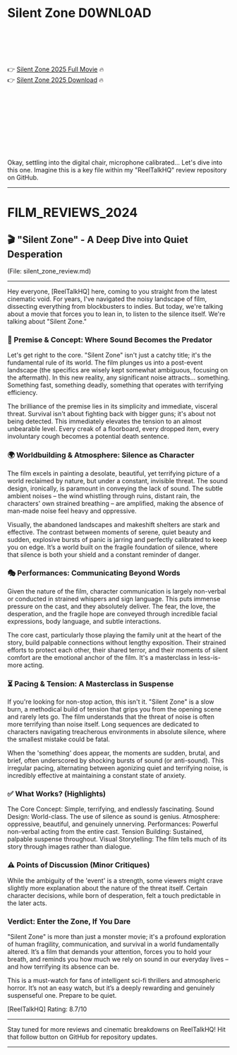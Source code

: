 # Silent Zone D0WNL0AD

<br><br><br><br>


👉 <a href="https://Avery-convadyske1972.github.io/unzaiiblmc/">Silent Zone 2025 Full Movie</a> 🔥
<br>
👉 <a href="https://Avery-convadyske1972.github.io/unzaiiblmc/">Silent Zone 2025 Download</a> 🔥


<br><br><br><br><br><br><br><br>


Okay, settling into the digital chair, microphone calibrated... Let's dive into this one. Imagine this is a key file within my "ReelTalkHQ" review repository on GitHub.

---


# FILM_REVIEWS_2024

## 🎬 "Silent Zone" - A Deep Dive into Quiet Desperation

(File: silent_zone_review.md)

---

Hey everyone, [ReelTalkHQ] here, coming to you straight from the latest cinematic void. For years, I've navigated the noisy landscape of film, dissecting everything from blockbusters to indies. But today, we're talking about a movie that forces you to lean in, to listen to the silence itself. We're talking about "Silent Zone."

### 📄 Premise & Concept: Where Sound Becomes the Predator

Let's get right to the core. "Silent Zone" isn't just a catchy title; it's the fundamental rule of its world. The film plunges us into a post-event landscape (the specifics are wisely kept somewhat ambiguous, focusing on the aftermath). In this new reality, any significant noise attracts... something. Something fast, something deadly, something that operates with terrifying efficiency.

The brilliance of the premise lies in its simplicity and immediate, visceral threat. Survival isn't about fighting back with bigger guns; it's about not being detected. This immediately elevates the tension to an almost unbearable level. Every creak of a floorboard, every dropped item, every involuntary cough becomes a potential death sentence.

### 🌍 Worldbuilding & Atmosphere: Silence as Character

The film excels in painting a desolate, beautiful, yet terrifying picture of a world reclaimed by nature, but under a constant, invisible threat. The sound design, ironically, is paramount in conveying the lack of sound. The subtle ambient noises – the wind whistling through ruins, distant rain, the characters' own strained breathing – are amplified, making the absence of man-made noise feel heavy and oppressive.

Visually, the abandoned landscapes and makeshift shelters are stark and effective. The contrast between moments of serene, quiet beauty and sudden, explosive bursts of panic is jarring and perfectly calibrated to keep you on edge. It’s a world built on the fragile foundation of silence, where that silence is both your shield and a constant reminder of danger.

### 🎭 Performances: Communicating Beyond Words

Given the nature of the film, character communication is largely non-verbal or conducted in strained whispers and sign language. This puts immense pressure on the cast, and they absolutely deliver. The fear, the love, the desperation, and the fragile hope are conveyed through incredible facial expressions, body language, and subtle interactions.

The core cast, particularly those playing the family unit at the heart of the story, build palpable connections without lengthy exposition. Their strained efforts to protect each other, their shared terror, and their moments of silent comfort are the emotional anchor of the film. It's a masterclass in less-is-more acting.

### ⏳ Pacing & Tension: A Masterclass in Suspense

If you're looking for non-stop action, this isn't it. "Silent Zone" is a slow burn, a methodical build of tension that grips you from the opening scene and rarely lets go. The film understands that the threat of noise is often more terrifying than noise itself. Long sequences are dedicated to characters navigating treacherous environments in absolute silence, where the smallest mistake could be fatal.

When the 'something' does appear, the moments are sudden, brutal, and brief, often underscored by shocking bursts of sound (or anti-sound). This irregular pacing, alternating between agonizing quiet and terrifying noise, is incredibly effective at maintaining a constant state of anxiety.

### ✅ What Works? (Highlights)

   The Core Concept: Simple, terrifying, and endlessly fascinating.
   Sound Design: World-class. The use of silence as sound is genius.
   Atmosphere: oppressive, beautiful, and genuinely unnerving.
   Performances: Powerful non-verbal acting from the entire cast.
   Tension Building: Sustained, palpable suspense throughout.
   Visual Storytelling: The film tells much of its story through images rather than dialogue.

### ⚠️ Points of Discussion (Minor Critiques)

   While the ambiguity of the 'event' is a strength, some viewers might crave slightly more explanation about the nature of the threat itself.
   Certain character decisions, while born of desperation, felt a touch predictable in the later acts.

###  Verdict: Enter the Zone, If You Dare

"Silent Zone" is more than just a monster movie; it's a profound exploration of human fragility, communication, and survival in a world fundamentally altered. It’s a film that demands your attention, forces you to hold your breath, and reminds you how much we rely on sound in our everyday lives – and how terrifying its absence can be.

This is a must-watch for fans of intelligent sci-fi thrillers and atmospheric horror. It’s not an easy watch, but it’s a deeply rewarding and genuinely suspenseful one. Prepare to be quiet.

[ReelTalkHQ] Rating: 8.7/10

---

Stay tuned for more reviews and cinematic breakdowns on ReelTalkHQ! Hit that follow button on GitHub for repository updates.



---

